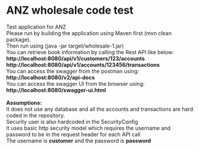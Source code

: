 # ANZ wholesale code test
Test application for ANZ <br/>
Please run by building the application using Maven first (mvn clean package). <br/>
Then run using (java -jar target/wholesale-1.jar) <br/>
You can retrieve book information by calling the Rest API like below:<br>
<b>http://localhost:8080/api/v1/customers/123/accounts</b> <br>
<b>http://localhost:8080/api/v1/accounts/123456/transactions</b> <br>
You can access the swagger from the postman using:<br>
<b>http://localhost:8080/v2/api-docs </b> <br>
You can access the swagger UI from the browser using:<br>
<b>http://localhost:8080/swagger-ui.html </b> <br>
<br>
<b>Assumptions:</b> <br>
It does not use any database and all the accounts and transactions are hard coded in the repository. <br>
Security user is also hardcoded in the SecurityConfig <br>
It uses basic http security model which requires the username and password to be in the request header for each API call <br>
The username is <b>customer</b> and the password is <b>password</b>
